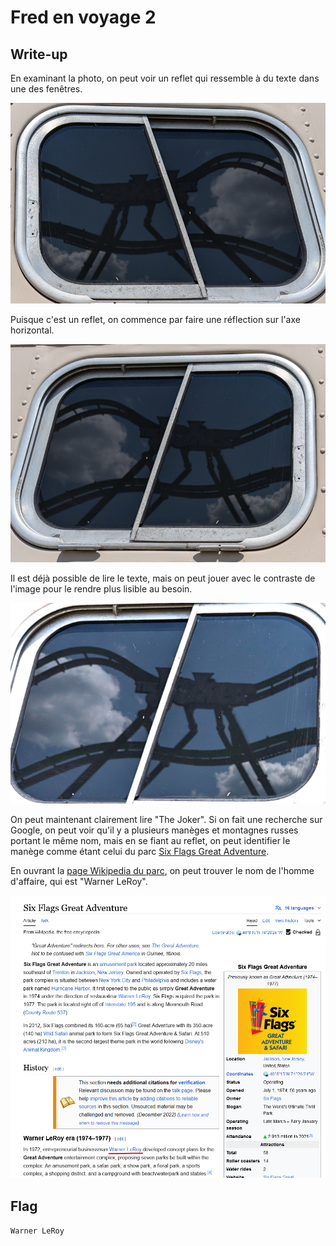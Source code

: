 # Fred en voyage 2

## Write-up

En examinant la photo, on peut voir un reflet qui ressemble à du texte dans une des fenêtres.

![alt text](image.png)

Puisque c'est un reflet, on commence par faire une réflection sur l'axe horizontal.

![alt text](image-1.png)

Il est déjà possible de lire le texte, mais on peut jouer avec le contraste de l'image pour le rendre plus lisible au besoin.

![alt text](image-2.png)

On peut maintenant clairement lire "The Joker". Si on fait une recherche sur Google, on peut voir qu'il y a plusieurs manèges et montagnes russes portant le même nom, mais en se fiant au reflet, on peut identifier le manège comme étant celui du parc [Six Flags Great Adventure](https://www.coastergallery.com/1999/Joker_Six_Flags_Great_Adventure.html).

En ouvrant la [page Wikipedia du parc](https://en.wikipedia.org/wiki/Six_Flags_Great_Adventure), on peut trouver le nom de l'homme d'affaire, qui est "Warner LeRoy".

![alt text](image-3.png)

## Flag

`Warner LeRoy`